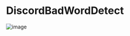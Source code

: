 # DiscordBadWordDetect
![image](https://user-images.githubusercontent.com/35417717/133409627-3a52c300-ef38-415e-9556-8d5f07ebd5ec.png)
